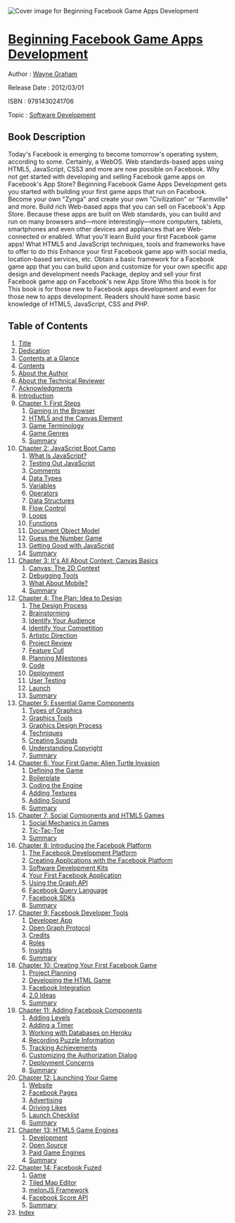 ![Cover image for Beginning Facebook Game Apps Development](https://imgdetail.ebookreading.net/cover/cover/software_development/EB9781430241706.jpg)

[Beginning Facebook Game Apps Development](https://ebookreading.net/view/book/Beginning+Facebook+Game+Apps+Development-EB9781430241706_1.html "Beginning Facebook Game Apps Development")
====================================================================================================================

Author : [Wayne Graham](https://ebookreading.net/search/author/Wayne+Graham)

Release Date : 2012/03/01

ISBN : 9781430241706

Topic : [Software Development](https://ebookreading.net/search/category/software-development)

Book Description
-----------------

Today's Facebook is emerging to become tomorrow's operating system, according to some. Certainly, a WebOS. Web standards-based apps using HTML5, JavaScript, CSS3 and more are now possible on Facebook. Why not get started with developing and selling Facebook game apps on Facebook's App Store?
Beginning Facebook Game Apps Development gets you started with building your first game apps that run on Facebook. Become your own "Zynga" and create your own "Civilization" or "Farmville" and more. Build rich Web-based apps that you can sell on Facebook's App Store.
Because these apps are built on Web standards, you can build and run on many browsers and—more interestingly—more computers, tablets, smartphones and even other devices and appliances that are Web-connected or enabled.
What you'll learn
Build your first Facebook game apps!
What HTML5 and JavaScript techniques, tools and frameworks have to offer to do this
Enhance your first Facebook game app with social media, location-based services, etc.
Obtain a basic framework for a Facebook game app that you can build upon and customize for your own specific app design and development needs
Package, deploy and sell your first Facebook game app on Facebook's new App Store
Who this book is for
This book is for those new to Facebook apps development and even for those new to apps development. Readers should have some basic knowledge of HTML5, JavaScript, CSS and PHP.
              
Table of Contents
-----------------

1. [Title](https://ebookreading.net/view/book/Beginning+Facebook+Game+Apps+Development-EB9781430241706_2.html)
1. [Dedication](https://ebookreading.net/view/book/Beginning+Facebook+Game+Apps+Development-EB9781430241706_3.html)
1. [Contents at a Glance](https://ebookreading.net/view/book/Beginning+Facebook+Game+Apps+Development-EB9781430241706_4.html)
1. [Contents](https://ebookreading.net/view/book/Beginning+Facebook+Game+Apps+Development-EB9781430241706_5.html)
1. [About the Author](https://ebookreading.net/view/book/Beginning+Facebook+Game+Apps+Development-EB9781430241706_6.html)
1. [About the Technical Reviewer](https://ebookreading.net/view/book/Beginning+Facebook+Game+Apps+Development-EB9781430241706_7.html)
1. [Acknowledgments](https://ebookreading.net/view/book/Beginning+Facebook+Game+Apps+Development-EB9781430241706_8.html)
1. [Introduction](https://ebookreading.net/view/book/Beginning+Facebook+Game+Apps+Development-EB9781430241706_9.html)
1. [Chapter 1: First Steps](https://ebookreading.net/view/book/Beginning+Facebook+Game+Apps+Development-EB9781430241706_10.html#ch1)
    1. [Gaming in the Browser](https://ebookreading.net/view/book/Beginning+Facebook+Game+Apps+Development-EB9781430241706_11.html#s0-0)
    1. [HTML5 and the Canvas Element](https://ebookreading.net/view/book/Beginning+Facebook+Game+Apps+Development-EB9781430241706_12.html#s1-1)
    1. [Game Terminology](https://ebookreading.net/view/book/Beginning+Facebook+Game+Apps+Development-EB9781430241706_13.html#s2-2)
    1. [Game Genres](https://ebookreading.net/view/book/Beginning+Facebook+Game+Apps+Development-EB9781430241706_14.html#s5-5)
    1. [Summary](https://ebookreading.net/view/book/Beginning+Facebook+Game+Apps+Development-EB9781430241706_15.html#s6-6)
1. [Chapter 2: JavaScript Boot Camp](https://ebookreading.net/view/book/Beginning+Facebook+Game+Apps+Development-EB9781430241706_16.html#ch2)
    1. [What Is JavaScript?](https://ebookreading.net/view/book/Beginning+Facebook+Game+Apps+Development-EB9781430241706_17.html#s7-7)
    1. [Testing Out JavaScript](https://ebookreading.net/view/book/Beginning+Facebook+Game+Apps+Development-EB9781430241706_18.html#s8-8)
    1. [Comments](https://ebookreading.net/view/book/Beginning+Facebook+Game+Apps+Development-EB9781430241706_19.html#s12-12)
    1. [Data Types](https://ebookreading.net/view/book/Beginning+Facebook+Game+Apps+Development-EB9781430241706_20.html#s13-13)
    1. [Variables](https://ebookreading.net/view/book/Beginning+Facebook+Game+Apps+Development-EB9781430241706_21.html#s14-14)
    1. [Operators](https://ebookreading.net/view/book/Beginning+Facebook+Game+Apps+Development-EB9781430241706_22.html#s15-15)
    1. [Data Structures](https://ebookreading.net/view/book/Beginning+Facebook+Game+Apps+Development-EB9781430241706_23.html#s22-22)
    1. [Flow Control](https://ebookreading.net/view/book/Beginning+Facebook+Game+Apps+Development-EB9781430241706_24.html#s24-24)
    1. [Loops](https://ebookreading.net/view/book/Beginning+Facebook+Game+Apps+Development-EB9781430241706_25.html#s27-27)
    1. [Functions](https://ebookreading.net/view/book/Beginning+Facebook+Game+Apps+Development-EB9781430241706_26.html#s28-28)
    1. [Document Object Model](https://ebookreading.net/view/book/Beginning+Facebook+Game+Apps+Development-EB9781430241706_27.html#s31-31)
    1. [Guess the Number Game](https://ebookreading.net/view/book/Beginning+Facebook+Game+Apps+Development-EB9781430241706_28.html#s32-32)
    1. [Getting Good with JavaScript](https://ebookreading.net/view/book/Beginning+Facebook+Game+Apps+Development-EB9781430241706_29.html#s33-33)
    1. [Summary](https://ebookreading.net/view/book/Beginning+Facebook+Game+Apps+Development-EB9781430241706_30.html#s34-34)
1. [Chapter 3: It&#39;s All About Context: Canvas Basics](https://ebookreading.net/view/book/Beginning+Facebook+Game+Apps+Development-EB9781430241706_31.html#ch3)
    1. [Canvas: The 2D Context](https://ebookreading.net/view/book/Beginning+Facebook+Game+Apps+Development-EB9781430241706_32.html#s35-35)
    1. [Debugging Tools](https://ebookreading.net/view/book/Beginning+Facebook+Game+Apps+Development-EB9781430241706_33.html#s40-40)
    1. [What About Mobile?](https://ebookreading.net/view/book/Beginning+Facebook+Game+Apps+Development-EB9781430241706_34.html#s41-41)
    1. [Summary](https://ebookreading.net/view/book/Beginning+Facebook+Game+Apps+Development-EB9781430241706_35.html#s42-42)
1. [Chapter 4: The Plan: Idea to Design](https://ebookreading.net/view/book/Beginning+Facebook+Game+Apps+Development-EB9781430241706_36.html#ch4)
    1. [The Design Process](https://ebookreading.net/view/book/Beginning+Facebook+Game+Apps+Development-EB9781430241706_37.html#s43-43)
    1. [Brainstorming](https://ebookreading.net/view/book/Beginning+Facebook+Game+Apps+Development-EB9781430241706_38.html#s44-44)
    1. [Identify Your Audience](https://ebookreading.net/view/book/Beginning+Facebook+Game+Apps+Development-EB9781430241706_39.html#s45-45)
    1. [Identify Your Competition](https://ebookreading.net/view/book/Beginning+Facebook+Game+Apps+Development-EB9781430241706_40.html#s46-46)
    1. [Artistic Direction](https://ebookreading.net/view/book/Beginning+Facebook+Game+Apps+Development-EB9781430241706_41.html#s47-47)
    1. [Project Review](https://ebookreading.net/view/book/Beginning+Facebook+Game+Apps+Development-EB9781430241706_42.html#s48-48)
    1. [Feature Cull](https://ebookreading.net/view/book/Beginning+Facebook+Game+Apps+Development-EB9781430241706_43.html#s49-49)
    1. [Planning Milestones](https://ebookreading.net/view/book/Beginning+Facebook+Game+Apps+Development-EB9781430241706_44.html#s50-50)
    1. [Code](https://ebookreading.net/view/book/Beginning+Facebook+Game+Apps+Development-EB9781430241706_45.html#s51-51)
    1. [Deployment](https://ebookreading.net/view/book/Beginning+Facebook+Game+Apps+Development-EB9781430241706_46.html#s52-52)
    1. [User Testing](https://ebookreading.net/view/book/Beginning+Facebook+Game+Apps+Development-EB9781430241706_47.html#s53-53)
    1. [Launch](https://ebookreading.net/view/book/Beginning+Facebook+Game+Apps+Development-EB9781430241706_48.html#s54-54)
    1. [Summary](https://ebookreading.net/view/book/Beginning+Facebook+Game+Apps+Development-EB9781430241706_49.html#s55-55)
1. [Chapter 5: Essential Game Components](https://ebookreading.net/view/book/Beginning+Facebook+Game+Apps+Development-EB9781430241706_50.html#ch5)
    1. [Types of Graphics](https://ebookreading.net/view/book/Beginning+Facebook+Game+Apps+Development-EB9781430241706_51.html#s56-56)
    1. [Graphics Tools](https://ebookreading.net/view/book/Beginning+Facebook+Game+Apps+Development-EB9781430241706_52.html#s57-57)
    1. [Graphics Design Process](https://ebookreading.net/view/book/Beginning+Facebook+Game+Apps+Development-EB9781430241706_53.html#s58-58)
    1. [Techniques](https://ebookreading.net/view/book/Beginning+Facebook+Game+Apps+Development-EB9781430241706_54.html#s62-62)
    1. [Creating Sounds](https://ebookreading.net/view/book/Beginning+Facebook+Game+Apps+Development-EB9781430241706_55.html#s70-70)
    1. [Understanding Copyright](https://ebookreading.net/view/book/Beginning+Facebook+Game+Apps+Development-EB9781430241706_56.html#s76-76)
    1. [Summary](https://ebookreading.net/view/book/Beginning+Facebook+Game+Apps+Development-EB9781430241706_57.html#s84-84)
1. [Chapter 6: Your First Game: Alien Turtle Invasion](https://ebookreading.net/view/book/Beginning+Facebook+Game+Apps+Development-EB9781430241706_58.html#ch6)
    1. [Defining the Game](https://ebookreading.net/view/book/Beginning+Facebook+Game+Apps+Development-EB9781430241706_59.html#s85-85)
    1. [Boilerplate](https://ebookreading.net/view/book/Beginning+Facebook+Game+Apps+Development-EB9781430241706_60.html#s88-88)
    1. [Coding the Engine](https://ebookreading.net/view/book/Beginning+Facebook+Game+Apps+Development-EB9781430241706_61.html#s89-89)
    1. [Adding Textures](https://ebookreading.net/view/book/Beginning+Facebook+Game+Apps+Development-EB9781430241706_62.html#s90-90)
    1. [Adding Sound](https://ebookreading.net/view/book/Beginning+Facebook+Game+Apps+Development-EB9781430241706_63.html#s91-91)
    1. [Summary](https://ebookreading.net/view/book/Beginning+Facebook+Game+Apps+Development-EB9781430241706_64.html#s92-92)
1. [Chapter 7: Social Components and HTML5 Games](https://ebookreading.net/view/book/Beginning+Facebook+Game+Apps+Development-EB9781430241706_65.html#ch7)
    1. [Social Mechanics in Games](https://ebookreading.net/view/book/Beginning+Facebook+Game+Apps+Development-EB9781430241706_66.html#s93-93)
    1. [Tic-Tac-Toe](https://ebookreading.net/view/book/Beginning+Facebook+Game+Apps+Development-EB9781430241706_67.html#s94-94)
    1. [Summary](https://ebookreading.net/view/book/Beginning+Facebook+Game+Apps+Development-EB9781430241706_68.html#s101-101)
1. [Chapter 8: Introducing the Facebook Platform](https://ebookreading.net/view/book/Beginning+Facebook+Game+Apps+Development-EB9781430241706_69.html#ch8)
    1. [The Facebook Development Platform](https://ebookreading.net/view/book/Beginning+Facebook+Game+Apps+Development-EB9781430241706_70.html#s102-102)
    1. [Creating Applications with the Facebook Platform](https://ebookreading.net/view/book/Beginning+Facebook+Game+Apps+Development-EB9781430241706_71.html#s103-103)
    1. [Software Development Kits](https://ebookreading.net/view/book/Beginning+Facebook+Game+Apps+Development-EB9781430241706_72.html#s107-107)
    1. [Your First Facebook Application](https://ebookreading.net/view/book/Beginning+Facebook+Game+Apps+Development-EB9781430241706_73.html#s108-108)
    1. [Using the Graph API](https://ebookreading.net/view/book/Beginning+Facebook+Game+Apps+Development-EB9781430241706_74.html#s111-111)
    1. [Facebook Query Language](https://ebookreading.net/view/book/Beginning+Facebook+Game+Apps+Development-EB9781430241706_75.html#s113-113)
    1. [Facebook SDKs](https://ebookreading.net/view/book/Beginning+Facebook+Game+Apps+Development-EB9781430241706_76.html#s114-114)
    1. [Summary](https://ebookreading.net/view/book/Beginning+Facebook+Game+Apps+Development-EB9781430241706_77.html#s116-116)
1. [Chapter 9: Facebook Developer Tools](https://ebookreading.net/view/book/Beginning+Facebook+Game+Apps+Development-EB9781430241706_78.html#ch9)
    1. [Developer App](https://ebookreading.net/view/book/Beginning+Facebook+Game+Apps+Development-EB9781430241706_79.html#s117-117)
    1. [Open Graph Protocol](https://ebookreading.net/view/book/Beginning+Facebook+Game+Apps+Development-EB9781430241706_80.html#s118-118)
    1. [Credits](https://ebookreading.net/view/book/Beginning+Facebook+Game+Apps+Development-EB9781430241706_81.html#s123-123)
    1. [Roles](https://ebookreading.net/view/book/Beginning+Facebook+Game+Apps+Development-EB9781430241706_82.html#s126-126)
    1. [Insights](https://ebookreading.net/view/book/Beginning+Facebook+Game+Apps+Development-EB9781430241706_83.html#s127-127)
    1. [Summary](https://ebookreading.net/view/book/Beginning+Facebook+Game+Apps+Development-EB9781430241706_84.html#s128-128)
1. [Chapter 10: Creating Your First Facebook Game](https://ebookreading.net/view/book/Beginning+Facebook+Game+Apps+Development-EB9781430241706_85.html#ch10)
    1. [Project Planning](https://ebookreading.net/view/book/Beginning+Facebook+Game+Apps+Development-EB9781430241706_86.html#s129-129)
    1. [Developing the HTML Game](https://ebookreading.net/view/book/Beginning+Facebook+Game+Apps+Development-EB9781430241706_87.html#s133-133)
    1. [Facebook Integration](https://ebookreading.net/view/book/Beginning+Facebook+Game+Apps+Development-EB9781430241706_88.html#s136-136)
    1. [2.0 Ideas](https://ebookreading.net/view/book/Beginning+Facebook+Game+Apps+Development-EB9781430241706_89.html#s137-137)
    1. [Summary](https://ebookreading.net/view/book/Beginning+Facebook+Game+Apps+Development-EB9781430241706_90.html#s138-138)
1. [Chapter 11: Adding Facebook Components](https://ebookreading.net/view/book/Beginning+Facebook+Game+Apps+Development-EB9781430241706_91.html#ch11)
    1. [Adding Levels](https://ebookreading.net/view/book/Beginning+Facebook+Game+Apps+Development-EB9781430241706_92.html#s139-139)
    1. [Adding a Timer](https://ebookreading.net/view/book/Beginning+Facebook+Game+Apps+Development-EB9781430241706_93.html#s140-140)
    1. [Working with Databases on Heroku](https://ebookreading.net/view/book/Beginning+Facebook+Game+Apps+Development-EB9781430241706_94.html#s141-141)
    1. [Recording Puzzle Information](https://ebookreading.net/view/book/Beginning+Facebook+Game+Apps+Development-EB9781430241706_95.html#s142-142)
    1. [Tracking Achievements](https://ebookreading.net/view/book/Beginning+Facebook+Game+Apps+Development-EB9781430241706_96.html#s143-143)
    1. [Customizing the Authorization Dialog](https://ebookreading.net/view/book/Beginning+Facebook+Game+Apps+Development-EB9781430241706_97.html#s145-145)
    1. [Deployment Concerns](https://ebookreading.net/view/book/Beginning+Facebook+Game+Apps+Development-EB9781430241706_98.html#s149-149)
    1. [Summary](https://ebookreading.net/view/book/Beginning+Facebook+Game+Apps+Development-EB9781430241706_99.html#s150-150)
1. [Chapter 12: Launching Your Game](https://ebookreading.net/view/book/Beginning+Facebook+Game+Apps+Development-EB9781430241706_100.html#ch12)
    1. [Website](https://ebookreading.net/view/book/Beginning+Facebook+Game+Apps+Development-EB9781430241706_101.html#s151-151)
    1. [Facebook Pages](https://ebookreading.net/view/book/Beginning+Facebook+Game+Apps+Development-EB9781430241706_102.html#s155-155)
    1. [Advertising](https://ebookreading.net/view/book/Beginning+Facebook+Game+Apps+Development-EB9781430241706_103.html#s158-158)
    1. [Driving Likes](https://ebookreading.net/view/book/Beginning+Facebook+Game+Apps+Development-EB9781430241706_104.html#s165-165)
    1. [Launch Checklist](https://ebookreading.net/view/book/Beginning+Facebook+Game+Apps+Development-EB9781430241706_105.html#s168-168)
    1. [Summary](https://ebookreading.net/view/book/Beginning+Facebook+Game+Apps+Development-EB9781430241706_106.html#s173-173)
1. [Chapter 13: HTML5 Game Engines](https://ebookreading.net/view/book/Beginning+Facebook+Game+Apps+Development-EB9781430241706_107.html#ch13)
    1. [Development](https://ebookreading.net/view/book/Beginning+Facebook+Game+Apps+Development-EB9781430241706_108.html#s174-174)
    1. [Open Source](https://ebookreading.net/view/book/Beginning+Facebook+Game+Apps+Development-EB9781430241706_109.html#s175-175)
    1. [Paid Game Engines](https://ebookreading.net/view/book/Beginning+Facebook+Game+Apps+Development-EB9781430241706_110.html#s183-183)
    1. [Summary](https://ebookreading.net/view/book/Beginning+Facebook+Game+Apps+Development-EB9781430241706_111.html#s186-186)
1. [Chapter 14: Facebook Fuzed](https://ebookreading.net/view/book/Beginning+Facebook+Game+Apps+Development-EB9781430241706_112.html#ch14)
    1. [Game](https://ebookreading.net/view/book/Beginning+Facebook+Game+Apps+Development-EB9781430241706_113.html#s187-187)
    1. [Tiled Map Editor](https://ebookreading.net/view/book/Beginning+Facebook+Game+Apps+Development-EB9781430241706_114.html#s188-188)
    1. [melonJS Framework](https://ebookreading.net/view/book/Beginning+Facebook+Game+Apps+Development-EB9781430241706_115.html#s189-189)
    1. [Facebook Score API](https://ebookreading.net/view/book/Beginning+Facebook+Game+Apps+Development-EB9781430241706_116.html#s192-192)
    1. [Summary](https://ebookreading.net/view/book/Beginning+Facebook+Game+Apps+Development-EB9781430241706_117.html#s193-193)
1. [Index](https://ebookreading.net/view/book/Beginning+Facebook+Game+Apps+Development-EB9781430241706_118.html#index_Index)

